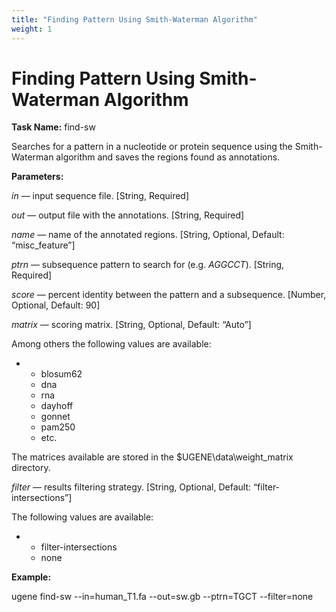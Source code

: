 ```yaml
---
title: "Finding Pattern Using Smith-Waterman Algorithm"
weight: 1
---
```



# Finding Pattern Using Smith-Waterman Algorithm

**Task Name:** find-sw

Searches for a pattern in a nucleotide or protein sequence using the Smith-Waterman algorithm and saves the regions found as annotations.

**Parameters:**

_in_ — input sequence file. \[String, Required\]

_out_ — output file with the annotations. \[String, Required\]

_name_ — name of the annotated regions. \[String, Optional, Default: “misc\_feature”\]

_ptrn_ — subsequence pattern to search for (e.g. _AGGCCT_). \[String, Required\]

_score_ — percent identity between the pattern and a subsequence. \[Number, Optional, Default: 90\]

_matrix_ — scoring matrix. \[String, Optional, Default: “Auto”\]

Among others the following values are available:

*   *   blosum62
    *   dna
    *   rna
    *   dayhoff
    *   gonnet
    *   pam250
    *   etc.

The matrices available are stored in the $UGENE\\data\\weight\_matrix directory.

_filter_ — results filtering strategy. \[String, Optional, Default: “filter-intersections”\]

The following values are available:

*   *   filter-intersections
    *   none

**Example:**

ugene find-sw --in=human\_T1.fa --out=sw.gb --ptrn=TGCT --filter=none
